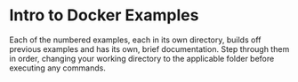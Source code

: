 # Intro to Docker Examples

Each of the numbered examples, each in its own directory, builds off previous
examples and has its own, brief documentation. Step through them in order,
changing your working directory to the applicable folder before executing any
commands.
